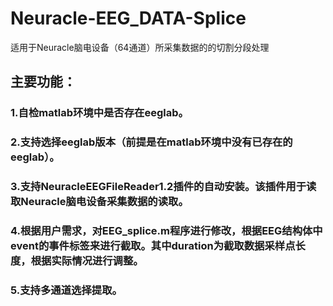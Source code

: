 # Neuracle-EEG_DATA-Splice
适用于Neuracle脑电设备（64通道）所采集数据的的切割分段处理

## 主要功能：
### 1.自检matlab环境中是否存在eeglab。
### 2.支持选择eeglab版本（前提是在matlab环境中没有已存在的eeglab）。
### 3.支持NeuracleEEGFileReader1.2插件的自动安装。该插件用于读取Neuracle脑电设备采集数据的读取。
### 4.根据用户需求，对EEG_splice.m程序进行修改，根据EEG结构体中event的事件标签来进行截取。其中duration为截取数据采样点长度，根据实际情况进行调整。
### 5.支持多通道选择提取。
